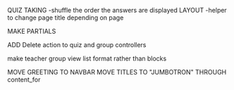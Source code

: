 QUIZ TAKING
    -shuffle the order the answers are displayed
LAYOUT
    -helper to change page title depending on page

MAKE PARTIALS

ADD Delete action to quiz and group controllers

make teacher group view list format rather than blocks


MOVE GREETING TO NAVBAR
MOVE TITLES TO "JUMBOTRON" THROUGH content_for
